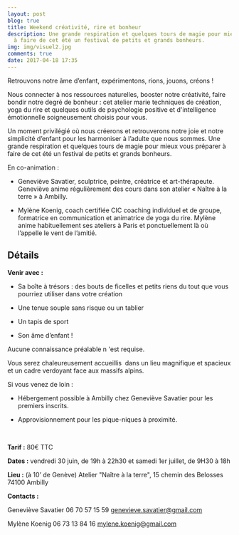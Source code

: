 ```yaml
---
layout: post
blog: true
title: Weekend créativité, rire et bonheur
description: Une grande respiration et quelques tours de magie pour mieux vous préparer
  à faire de cet été un festival de petits et grands bonheurs.
img: img/visuel2.jpg
comments: true
date: 2017-04-18 17:35
---
```



Retrouvons notre âme d’enfant, expérimentons, rions, jouons, créons !


Nous connecter à nos ressources naturelles, booster notre créativité, faire bondir notre degré de bonheur : cet atelier marie techniques de création, yoga du rire et quelques outils de psychologie positive et d'intelligence émotionnelle soigneusement choisis pour vous.


Un moment privilégié où nous créerons et retrouverons notre joie et notre simplicité d’enfant pour les harmoniser à l’adulte que nous sommes. Une grande respiration et quelques tours de magie pour mieux vous préparer à faire de cet été un festival de petits et grands bonheurs.


En co-animation :


* Geneviève Savatier, sculptrice, peintre, créatrice et art-thérapeute. Geneviève anime régulièrement des cours dans son atelier « Naître à la terre » à Ambilly.

* Mylène Koenig, coach certifiée CIC coaching individuel et de groupe, formatrice en communication et animatrice de yoga du rire. Mylène anime habituellement ses ateliers à Paris et ponctuellement là où l’appelle le vent de l’amitié.


## Détails


**Venir avec :**


* Sa boîte à trésors : des bouts de ficelles et petits riens du tout que vous pourriez utiliser dans votre création

* Une tenue souple sans risque ou un tablier

* Un tapis de sport

* Son âme d’enfant !


Aucune connaissance préalable n 'est requise.


Vous serez chaleureusement accueillis  dans un lieu magnifique et spacieux et un cadre verdoyant face aux massifs alpins.


Si vous venez de loin :


* Hébergement possible à Ambilly chez Geneviève Savatier pour les premiers inscrits.

* Approvisionnement pour les pique-niques à proximité.

<br>


**Tarif :** 80€ TTC


**Dates :** vendredi 30 juin, de 19h à 22h30 et samedi 1er juillet, de 9H30 à 18h


**Lieu :** (à 10’ de Genève) Atelier "Naître à la terre", 15 chemin des Belosses 74100 Ambilly


**Contacts :**


Geneviève Savatier 06 70 57 15 59 genevieve.savatier@gmail.com


Mylène Koenig 06 73 13 84 16 mylene.koenig@gmail.com

